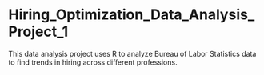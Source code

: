 # Hiring_Optimization_Data_Analysis_Project_1
This data analysis project uses R to analyze Bureau of Labor Statistics data to find trends in hiring across different professions.
